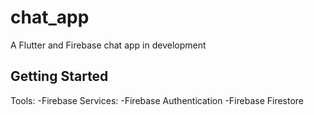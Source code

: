 # chat_app

A Flutter and Firebase chat app in development

## Getting Started

Tools:
-Firebase Services:
  -Firebase Authentication
  -Firebase Firestore

